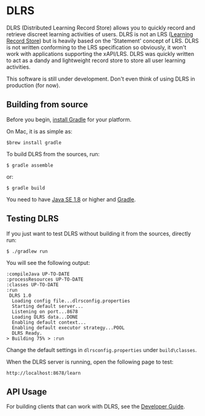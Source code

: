 # DLRS
DLRS (Distributed Learning Record Store) allows you to quickly record and retrieve discreet learning activities of users. DLRS is not an LRS ([Learning Record Store](https://tincanapi.com/learning-record-store/)) but is heavily based on the 'Statement' concept of LRS. DLRS is not written conforming to the LRS specification so obviously, it won't work with applications supporting the xAPI/LRS. DLRS was quickly written to act as a dandy and lightweight record store to store all user learning activities.

This software is still under development. Don't even think of using DLRS in production (for now).

## Building from source
Before you begin, [install Gradle](https://docs.gradle.org/current/userguide/installation.html) for your platform.

On Mac, it is as simple as:

```shell
$brew install gradle
```

To build DLRS from the sources, run:

```
$ gradle assemble
```

or:

```
$ gradle build
```

You need to have [Java SE 1.8](http://www.oracle.com/technetwork/java/javase/downloads/index.html) or higher and [Gradle](http://gradle.org). 

## Testing DLRS
If you just want to test DLRS without building it from the sources, directly run:

```
$ ./gradlew run
```
You will see the following output:

```shell
:compileJava UP-TO-DATE
:processResources UP-TO-DATE
:classes UP-TO-DATE
:run
 DLRS 1.0
  Loading config file...dlrsconfig.properties
  Starting default server...
  Listening on port...8678
  Loading DLRS data...DONE
  Enabling default context...
  Enabling default executor strategy...POOL
  DLRS Ready.
> Building 75% > :run
```

Change the default settings in ```dlrsconfig.properties``` under ```build\classes```.

When the DLRS server is running, open the following page to test:

```
http://localhost:8678/learn
```
## API Usage
For building clients that can work with DLRS, see the [Developer Guide](docs/API.md).
